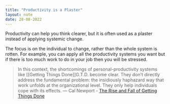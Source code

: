 ```yaml
---
title: "Productivity is a Plaster"
layout: note
date: 28-08-2022
---
```


Productivity can help you think clearer, but it is often used as a plaster instead of applying systemic change.

The focus is on the individual to change, rather than the whole system is rotten. For example, you can apply all the productivity systems you want but if there is too much work to do in your job then you will be stressed.

> In this context, the shortcomings of personal-productivity systems like [[Getting Things Done]]G.T.D.</a> become clear. They don’t directly address the fundamental problem: the insidiously haphazard way that work unfolds at the organizational level. They only help individuals cope with its effects.
> — Cal Newport - <a href="https://www.newyorker.com/tech/annals-of-technology/the-rise-and-fall-of-getting-things-done" >The Rise and Fall of Getting Things Done</a>
